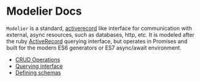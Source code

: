 # Modelier Docs

`Modelier` is a standard, [activerecord](https://en.wikipedia.org/wiki/Active_record_pattern)
like interface for communication with external, async resources, such as databases,
http, etc. It is modeled after the ruby
[ActiveRecord](http://guides.rubyonrails.org/active_record_querying.html) querying
interface, but operates in Promises and built for the modern ES6 generators or
ES7 async/await environment.

* [CRUD Operations](crud.md)
* [Querying interface](querying.md)
* [Defining schemas](schema.md)
